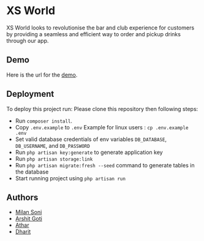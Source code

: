 # XS World

XS World looks to revolutionise the bar and club experience for customers by providing a seamless and efficient way to order and pickup drinks through our app.


## Demo

Here is the url for the [demo](https://xsworld.online/).

## Deployment

To deploy this project run:
Please clone this repository then following steps:

* Run ```composer install```.
* Copy ```.env.example``` to ```.env``` Example for linux users : ```cp .env.example .env```
* Set valid database credentials of env variables ```DB_DATABASE```, ```DB_USERNAME```, and ```DB_PASSWORD```
* Run ```php artisan key:generate``` to generate application key
* Run ```php artisan storage:link```
* Run ```php artisan migrate:fresh --seed``` command to generate tables in the database
* Start running project using ```php artisan run```

## Authors

- [Milan Soni](https://github.com/milanitcc)
- [Arshit Goti](https://github.com/arshititcc)
- [Athar](https://github.com/atharitcc)
- [Dharit](https://github.com/dharititcc)